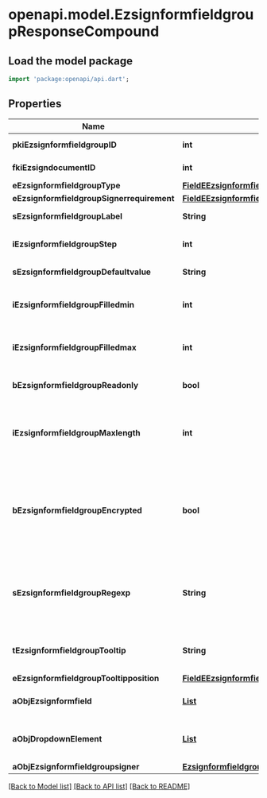 # openapi.model.EzsignformfieldgroupResponseCompound

## Load the model package
```dart
import 'package:openapi/api.dart';
```

## Properties
Name | Type | Description | Notes
------------ | ------------- | ------------- | -------------
**pkiEzsignformfieldgroupID** | **int** | The unique ID of the Ezsignformfieldgroup | 
**fkiEzsigndocumentID** | **int** | The unique ID of the Ezsigndocument | 
**eEzsignformfieldgroupType** | [**FieldEEzsignformfieldgroupType**](FieldEEzsignformfieldgroupType.md) |  | 
**eEzsignformfieldgroupSignerrequirement** | [**FieldEEzsignformfieldgroupSignerrequirement**](FieldEEzsignformfieldgroupSignerrequirement.md) |  | 
**sEzsignformfieldgroupLabel** | **String** | The Label for the Ezsignformfieldgroup | 
**iEzsignformfieldgroupStep** | **int** | The step when the Ezsignsigner will be invited to fill the form fields | 
**sEzsignformfieldgroupDefaultvalue** | **String** | The default value for the Ezsignformfieldgroup | 
**iEzsignformfieldgroupFilledmin** | **int** | The minimum number of Ezsignformfield that must be filled in the Ezsignformfieldgroup | 
**iEzsignformfieldgroupFilledmax** | **int** | The maximum number of Ezsignformfield that must be filled in the Ezsignformfieldgroup | 
**bEzsignformfieldgroupReadonly** | **bool** | Whether the Ezsignformfieldgroup is read only or not. | 
**iEzsignformfieldgroupMaxlength** | **int** | The maximum length for the value in the Ezsignformfieldgroup  This can only be set if eEzsignformfieldgroupType is **Text** or **Textarea** | [optional] 
**bEzsignformfieldgroupEncrypted** | **bool** | Whether the Ezsignformfieldgroup is encrypted in the database or not. Encrypted values are not displayed on the Ezsigndocument. This can only be set if eEzsignformfieldgroupType is **Text** or **Textarea** | [optional] 
**sEzsignformfieldgroupRegexp** | **String** | A regular expression to indicate what values are acceptable for the Ezsignformfieldgroup.  This can only be set if eEzsignformfieldgroupType is **Text** or **Textarea** | [optional] 
**tEzsignformfieldgroupTooltip** | **String** | A tooltip that will be presented to Ezsignsigner about the Ezsignformfieldgroup | [optional] 
**eEzsignformfieldgroupTooltipposition** | [**FieldEEzsignformfieldgroupTooltipposition**](FieldEEzsignformfieldgroupTooltipposition.md) |  | [optional] 
**aObjEzsignformfield** | [**List<EzsignformfieldResponseCompound>**](EzsignformfieldResponseCompound.md) |  | [default to const []]
**aObjDropdownElement** | [**List<CustomDropdownElementResponseCompound>**](CustomDropdownElementResponseCompound.md) |  | [optional] [default to const []]
**aObjEzsignformfieldgroupsigner** | [**EzsignformfieldgroupsignerResponseCompound**](EzsignformfieldgroupsignerResponseCompound.md) |  | 

[[Back to Model list]](../README.md#documentation-for-models) [[Back to API list]](../README.md#documentation-for-api-endpoints) [[Back to README]](../README.md)


